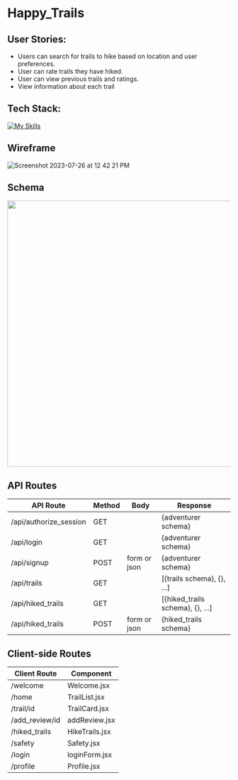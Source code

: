 # Happy_Trails

## User Stories:
- Users can search for trails to hike based on location and user preferences.
- User can rate trails they have hiked.
- User can view previous trails and ratings.
- View information about each trail

## Tech Stack:
[![My Skills](https://skillicons.dev/icons?i=js,py,flask,react,vite,materialui)](https://skillicons.dev)

## Wireframe
![Screenshot 2023-07-26 at 12 42 21 PM](https://github.com/vcali02/Happy_Trails/assets/128323898/c5c4467b-86cf-4640-b9f5-f4f9137afbf3)

## Schema
<img src=https://github.com/vcali02/Happy_Trails/assets/128323898/a72f4373-620b-4fae-ad72-ca1f54dd9af3 width="600">

## API Routes
| API Route              | Method | Body         | Response                         |
|------------------------|--------|--------------|----------------------------------|
| /api/authorize_session | GET    |              | {adventurer schema}              |
| /api/login             | GET    |              | {adventurer schema}              |
| /api/signup            | POST   | form or json | {adventurer schema}              |
| /api/trails            | GET    |              | [{trails schema}, {}, ...]       |
| /api/hiked_trails      | GET    |              | [{hiked_trails schema}, {}, ...] |
| /api/hiked_trails      | POST   | form or json | {hiked_trails schema}            |


## Client-side Routes
| Client Route   | Component     |
|----------------|---------------|
| /welcome       | Welcome.jsx   |
| /home          | TrailList.jsx  |
| /trail/id      | TrailCard.jsx  |
| /add_review/id | addReview.jsx  |
| /hiked_trails  | HikeTrails.jsx|
| /safety        | Safety.jsx     |
| /login         | loginForm.jsx  |
| /profile       | Profile.jsx    |


